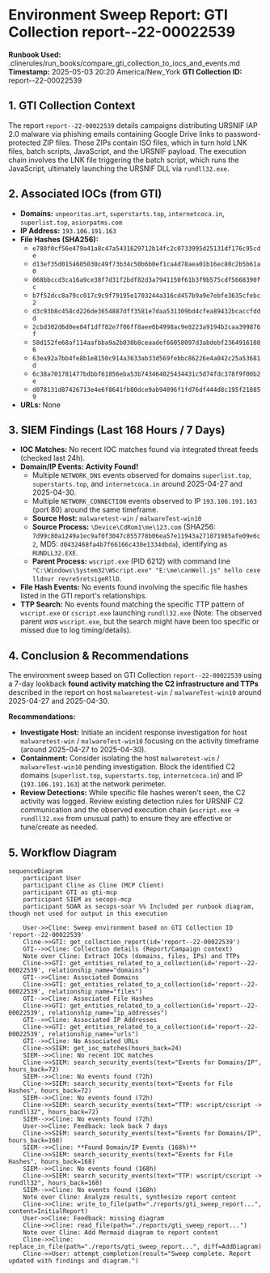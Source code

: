 # Environment Sweep Report: GTI Collection report--22-00022539

**Runbook Used:** .clinerules/run_books/compare_gti_collection_to_iocs_and_events.md
**Timestamp:** 2025-05-03 20:20 America/New_York
**GTI Collection ID:** report--22-00022539

## 1. GTI Collection Context

The report `report--22-00022539` details campaigns distributing URSNIF IAP 2.0 malware via phishing emails containing Google Drive links to password-protected ZIP files. These ZIPs contain ISO files, which in turn hold LNK files, batch scripts, JavaScript, and the URSNIF payload. The execution chain involves the LNK file triggering the batch script, which runs the JavaScript, ultimately launching the URSNIF DLL via `rundll32.exe`.

## 2. Associated IOCs (from GTI)

*   **Domains:** `unpeoritas.art`, `superstarts.top`, `internetcoca.in`, `superlist.top`, `asiorpatms.com`
*   **IP Address:** `193.106.191.163`
*   **File Hashes (SHA256):**
    *   `e780f0cf56e479a41a8c47a5431629712b14fc2c0733995d25131df176c95cde`
    *   `d13ef35d0154605030c49f73b34c50b6b0ef1ca4d78aea01b16ec80c2b5b61a0`
    *   `068bbccd3ca16a9ce38f7d31f2bdf82d3a7941150f61b3f9b575cdf5668390fc`
    *   `b7f52dcc8a79cc017c9c9f79195e1703244a316cd457b9a9e7ebfe3635cfebc2`
    *   `d3c93b8c458cd226de3654887dff3581e7daa531309bd4cfea89432bcaccfddd`
    *   `2cbd302d6d0ee84f1dff02e7f06ff8aee0b4998ac9e8223a9194b2caa399876f`
    *   `58d152fe68af114aafbba9a2b030b8ceaadef66058097d3abdebf23649161086`
    *   `63ea92a7bb4fe8b1e8150c914a3633ab33d569febbc86226e4a042c25a53681d`
    *   `6c38a701781477bdbbf61856eba53b743464025434431c5d74fdc378f9f00b2e`
    *   `d078131d87426713e4e6f8641fb80dce9ab94096f1fd76df444d8c195f218859`
*   **URLs:** None

## 3. SIEM Findings (Last 168 Hours / 7 Days)

*   **IOC Matches:** No recent IOC matches found via integrated threat feeds (checked last 24h).
*   **Domain/IP Events:** **Activity Found!**
    *   Multiple `NETWORK_DNS` events observed for domains `superlist.top`, `superstarts.top`, and `internetcoca.in` around 2025-04-27 and 2025-04-30.
    *   Multiple `NETWORK_CONNECTION` events observed to IP `193.106.191.163` (port 80) around the same timeframe.
    *   **Source Host:** `malwaretest-win` / `malwareTest-win10`
    *   **Source Process:** `\Device\CdRom1\me\123.com` (SHA256: `7d99c80a1249a1ec9af0f3047c855778b06ea57e11943a271071985afe09e6c2`, MD5: `d0432468fa4b7f66166c430e1334dbda`), identifying as `RUNDLL32.EXE`.
    *   **Parent Process:** `wscript.exe` (PID 6212) with command line `"C:\Windows\System32\WScript.exe" "E:\me\canWell.js" hello cexe lldnur revreSretsigeRllD`.
*   **File Hash Events:** No events found involving the specific file hashes listed in the GTI report's relationships.
*   **TTP Search:** No events found matching the specific TTP pattern of `wscript.exe` or `cscript.exe` launching `rundll32.exe` (Note: The observed parent *was* `wscript.exe`, but the search might have been too specific or missed due to log timing/details).

## 4. Conclusion & Recommendations

The environment sweep based on GTI Collection `report--22-00022539` using a 7-day lookback **found activity matching the C2 infrastructure and TTPs** described in the report on host `malwaretest-win` / `malwareTest-win10` around 2025-04-27 and 2025-04-30.

**Recommendations:**
*   **Investigate Host:** Initiate an incident response investigation for host `malwaretest-win` / `malwareTest-win10` focusing on the activity timeframe (around 2025-04-27 to 2025-04-30).
*   **Containment:** Consider isolating the host `malwaretest-win` / `malwareTest-win10` pending investigation. Block the identified C2 domains (`superlist.top`, `superstarts.top`, `internetcoca.in`) and IP (`193.106.191.163`) at the network perimeter.
*   **Review Detections:** While specific file hashes weren't seen, the C2 activity was logged. Review existing detection rules for URSNIF C2 communication and the observed execution chain (`wscript.exe` -> `rundll32.exe` from unusual path) to ensure they are effective or tune/create as needed.

## 5. Workflow Diagram

```mermaid
sequenceDiagram
    participant User
    participant Cline as Cline (MCP Client)
    participant GTI as gti-mcp
    participant SIEM as secops-mcp
    participant SOAR as secops-soar %% Included per runbook diagram, though not used for output in this execution

    User->>Cline: Sweep environment based on GTI Collection ID 'report--22-00022539'
    Cline->>GTI: get_collection_report(id='report--22-00022539')
    GTI-->>Cline: Collection details (Report/Campaign context)
    Note over Cline: Extract IOCs (domains, files, IPs) and TTPs
    Cline->>GTI: get_entities_related_to_a_collection(id='report--22-00022539', relationship_name="domains")
    GTI-->>Cline: Associated Domains
    Cline->>GTI: get_entities_related_to_a_collection(id='report--22-00022539', relationship_name="files")
    GTI-->>Cline: Associated File Hashes
    Cline->>GTI: get_entities_related_to_a_collection(id='report--22-00022539', relationship_name="ip_addresses")
    GTI-->>Cline: Associated IP Addresses
    Cline->>GTI: get_entities_related_to_a_collection(id='report--22-00022539', relationship_name="urls")
    GTI-->>Cline: No Associated URLs
    Cline->>SIEM: get_ioc_matches(hours_back=24)
    SIEM-->>Cline: No recent IOC matches
    Cline->>SIEM: search_security_events(text="Events for Domains/IP", hours_back=72)
    SIEM-->>Cline: No events found (72h)
    Cline->>SIEM: search_security_events(text="Events for File Hashes", hours_back=72)
    SIEM-->>Cline: No events found (72h)
    Cline->>SIEM: search_security_events(text="TTP: wscript/cscript -> rundll32", hours_back=72)
    SIEM-->>Cline: No events found (72h)
    User->>Cline: Feedback: look back 7 days
    Cline->>SIEM: search_security_events(text="Events for Domains/IP", hours_back=168)
    SIEM-->>Cline: **Found Domain/IP Events (168h)**
    Cline->>SIEM: search_security_events(text="Events for File Hashes", hours_back=168)
    SIEM-->>Cline: No events found (168h)
    Cline->>SIEM: search_security_events(text="TTP: wscript/cscript -> rundll32", hours_back=168)
    SIEM-->>Cline: No events found (168h)
    Note over Cline: Analyze results, synthesize report content
    Cline->>Cline: write_to_file(path="./reports/gti_sweep_report...", content=InitialReport)
    User->>Cline: Feedback: missing diagram
    Cline->>Cline: read_file(path="./reports/gti_sweep_report...")
    Note over Cline: Add Mermaid diagram to report content
    Cline->>Cline: replace_in_file(path="./reports/gti_sweep_report...", diff=AddDiagram)
    Cline->>User: attempt_completion(result="Sweep complete. Report updated with findings and diagram.")
```
